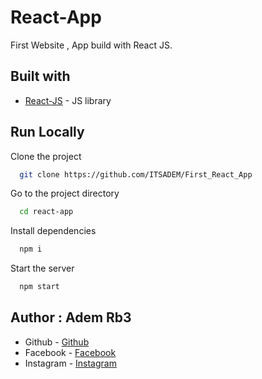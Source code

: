 # React-App

First Website , App build with React JS.

## Built with

- [React-JS](https://react.dev/) - JS library

## Run Locally

Clone the project

```bash
  git clone https://github.com/ITSADEM/First_React_App
```

Go to the project directory

```bash
  cd react-app
```

Install dependencies

```bash
  npm i
```

Start the server

```bash
  npm start
```

## Author : Adem Rb3

- Github - [Github](https://github.com/ITSADEM)
- Facebook - [Facebook](https://www.facebook.com/profile.php?id=100022888083591)
- Instagram - [Instagram](https://www.instagram.com/adem_rb3/?hl=fr)
